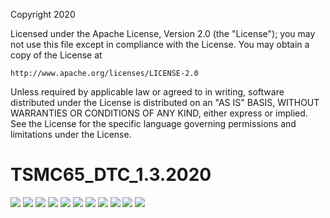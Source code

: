 Copyright 2020

Licensed under the Apache License, Version 2.0 (the "License");
you may not use this file except in compliance with the License.
You may obtain a copy of the License at

    http://www.apache.org/licenses/LICENSE-2.0

Unless required by applicable law or agreed to in writing, software
distributed under the License is distributed on an "AS IS" BASIS,
WITHOUT WARRANTIES OR CONDITIONS OF ANY KIND, either express or implied.
See the License for the specific language governing permissions and
limitations under the License.

# TSMC65_DTC_1.3.2020

<img src="documentation/images/DTC_Qiaochu_Page_1.png">
<img src="documentation/images/DTC_Qiaochu_Page_2.png">
<img src="documentation/images/DTC_Qiaochu_Page_3.png">
<img src="documentation/images/DTC_Qiaochu_Page_4.png">
<img src="documentation/images/DTC_Qiaochu_Page_5.png">
<img src="documentation/images/DTC_Qiaochu_Page_6.png">
<img src="documentation/images/DTC_Qiaochu_Page_7.png">
<img src="documentation/images/DTC_Qiaochu_Page_8.png">
<img src="documentation/images/POSH_Presentation_Qiaochu_Page_1.png">
<img src="documentation/images/POSH_Presentation_Qiaochu_Page_2.png">
<img src="documentation/images/POSH_Presentation_Qiaochu_Page_3.png">
